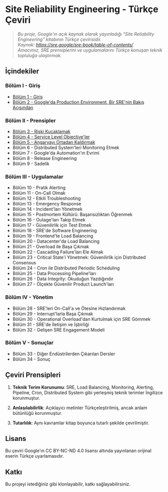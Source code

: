 # Site Reliability Engineering - Türkçe Çeviri

> _Bu proje, Google'ın açık kaynak olarak yayınladığı "Site Reliability Engineering" kitabının Türkçe çevirisidir._  
> _Kaynak: https://sre.google/sre-book/table-of-contents/_  
> _Amacımız, SRE prensiplerini ve uygulamalarını Türkçe konuşan teknik topluluğa ulaştırmak._

## İçindekiler

### **Bölüm I - Giriş**
- [Bölüm 1 - Giriş](01_Introduction.md)
- [Bölüm 2 - Google'da Production Environment, Bir SRE'nin Bakış Açısından](02_Production_Environment.md)

### **Bölüm II - Prensipler**
- [Bölüm 3 - Riski Kucaklamak](03_Embracing_Risk.md)
- [Bölüm 4 - Service Level Objective'ler](04_Service_Level_Objectives.md)
- [Bölüm 5 - Angaryayı Ortadan Kaldırmak](05_Eliminating_Toil.md)
- Bölüm 6 - Distributed System'leri Monitoring Etmek
- Bölüm 7 - Google'da Automation'ın Evrimi
- Bölüm 8 - Release Engineering
- Bölüm 9 - Sadelik

### **Bölüm III - Uygulamalar**
- Bölüm 10 - Pratik Alerting
- Bölüm 11 - On-Call Olmak
- Bölüm 12 - Etkili Troubleshooting
- Bölüm 13 - Emergency Response
- Bölüm 14 - Incident'ları Yönetmek
- Bölüm 15 - Postmortem Kültürü: Başarısızlıktan Öğrenmek
- Bölüm 16 - Outage'ları Takip Etmek
- Bölüm 17 - Güvenilirlik için Test Etmek
- Bölüm 18 - SRE'de Software Engineering
- Bölüm 19 - Frontend'te Load Balancing
- Bölüm 20 - Datacenter'da Load Balancing
- Bölüm 21 - Overload ile Başa Çıkmak
- Bölüm 22 - Cascading Failure'ları Ele Almak
- Bölüm 23 - Critical State'i Yönetmek: Güvenilirlik için Distributed Consensus
- Bölüm 24 - Cron ile Distributed Periodic Scheduling
- Bölüm 25 - Data Processing Pipeline'ları
- Bölüm 26 - Data Integrity: Okuduğun Yazdığındır
- Bölüm 27 - Ölçekte Güvenilir Product Launch'ları

### **Bölüm IV - Yönetim**
- Bölüm 28 - SRE'leri On-Call'a ve Ötesine Hızlandırmak
- Bölüm 29 - Interrupt'larla Başa Çıkmak
- Bölüm 30 - Operational Overload'dan Kurtulmak için SRE Gömmek
- Bölüm 31 - SRE'de İletişim ve İşbirliği
- Bölüm 32 - Gelişen SRE Engagement Modeli

### **Bölüm V - Sonuçlar**
- Bölüm 33 - Diğer Endüstrilerden Çıkarılan Dersler
- Bölüm 34 - Sonuç

## Çeviri Prensipleri

1. **Teknik Terim Korunumu**: SRE, Load Balancing, Monitoring, Alerting, Pipeline, Cron, Distributed System gibi yerleşmiş teknik terimler İngilizce korunmuştur.

2. **Anlaşılabilirlik**: Açıklayıcı metinler Türkçeleştirilmiş, ancak anlam bütünlüğü korunmuştur.

3. **Tutarlılık**: Aynı kavramlar kitap boyunca tutarlı şekilde çevrilmiştir.

## Lisans

Bu çeviri Google'ın CC BY-NC-ND 4.0 lisansı altında yayınlanan orijinal eserin Türkçe uyarlamasıdır.

## Katkı

Bu projeyi istediğiniz gibi klonlayabilir, katkı sağlayabilirsiniz.